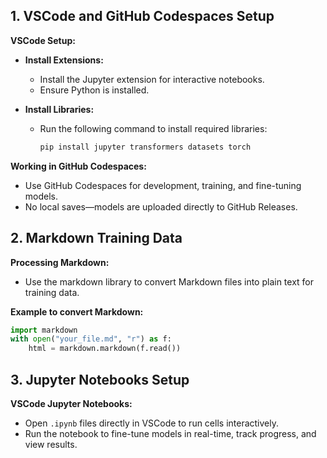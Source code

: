 ## 1. VSCode and GitHub Codespaces Setup

**VSCode Setup:**

- **Install Extensions:**
  - Install the Jupyter extension for interactive notebooks.
  - Ensure Python is installed.

- **Install Libraries:**
  - Run the following command to install required libraries:
    ```bash
    pip install jupyter transformers datasets torch
    ```

**Working in GitHub Codespaces:**

- Use GitHub Codespaces for development, training, and fine-tuning models.
- No local saves—models are uploaded directly to GitHub Releases.

## 2. Markdown Training Data

**Processing Markdown:**

- Use the markdown library to convert Markdown files into plain text for training data.

**Example to convert Markdown:**
```python
import markdown
with open("your_file.md", "r") as f:
    html = markdown.markdown(f.read())
```

## 3. Jupyter Notebooks Setup

**VSCode Jupyter Notebooks:**

- Open `.ipynb` files directly in VSCode to run cells interactively.
- Run the notebook to fine-tune models in real-time, track progress, and view results.
